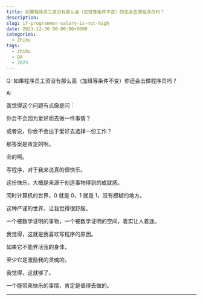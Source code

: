 ```yaml
---
title: 如果程序员工资没有那么高（加班等条件不变）你还会去做程序员吗？
description:
slug: if-programmer-salary-is-not-high
date: 2023-12-30 00:00:00+0000
categories:
  - Zhihu
tags:
  - zhihu
  - QA
  - 2023
---
```


Q: 如果程序员工资没有那么高（加班等条件不变）你还会去做程序员吗？

A:

我觉得这个问题有点像是问：

你会不会因为爱好而去做一件事情？

或者说，你会不会出于爱好去选择一份工作？

那答案是肯定的啊。

会的啊。

写程序，对于我来说真的很快乐。

这份快乐，大概是来源于创造事物得到的成就感。

同时计算机的世界，0 就是 0，1 就是 1，没有模糊的地方。

这种严谨的世界，让我觉得很舒服。

一个被数学证明的事物，一个被数学证明的空间，着实让人着迷。

我觉得，这就是我喜欢写程序的原因。

如果它不能养活我的身体，

至少它是激励我的灵魂的。

我觉得，这就够了。

一个能带来快乐的事情，肯定是值得去做的。

---
